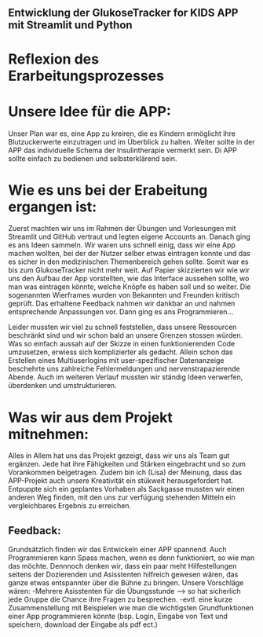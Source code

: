 ## Entwicklung der GlukoseTracker for KIDS APP mit Streamlit und Python
# Reflexion des Erarbeitungsprozesses

# Unsere Idee für die APP:
Unser Plan war es, eine App zu kreiren, die es Kindern ermöglicht ihre Blutzuckerwerte einzutragen und im Überblick zu halten. Weiter sollte in der APP das individuelle Schema der Insulintherapie vermerkt sein. Di APP sollte einfach zu bedienen und selbsterklärend sein.

# Wie es uns bei der Erabeitung ergangen ist:
Zuerst machten wir uns im Rahmen der Übungen und Vorlesungen mit Streamlit und GitHub vertraut und legten eigene Accounts an. Danach ging es ans Ideen sammeln. Wir waren uns schnell einig, dass wir eine App machen wollten, bei der der Nutzer selber etwas eintragen konnte und das es sicher in den medizinischen Themenbereich gehen sollte. Somit war es bis zum GlukoseTracker nicht mehr weit. Auf Papier skizzierten wir wie wir uns den Aufbau der App vorstellten, wie das Interface aussehen sollte, wo man was eintragen könnte, welche Knöpfe es haben soll und so weiter. Die sogenannten Wierframes wurden von Bekannten und Freunden kritisch geprüft. Das erhaltene Feedback nahmen wir dankbar an und nahmen entsprechende Anpassungen vor. Dann ging es ans Programmieren... 

Leider mussten wir viel zu schnell feststellen, dass unsere Ressourcen beschränkt sind und wir schon bald an unsere Grenzen stossen würden. Was so einfach aussah auf der Skizze in einen funktionierenden Code umzusetzen, erwiess sich komplizierter als gedacht. Allein schon das Erstellen eines Multiuserlogins mit user-spezifischer Datenanzeige beschehrte uns zahlreiche Fehlermeldungen und nervenstrapazierende Abende. Auch im weiteren Verlauf mussten wir ständig Ideen verwerfen, überdenken und umstrukturieren. 

# Was wir aus dem Projekt mitnehmen:
Alles in Allem hat uns das Projekt gezeigt, dass wir uns als Team gut ergänzen. Jede hat ihre Fähigkeiten und Stärken eingebracht und so zum Vorankommen beigetragen. Zudem bin ich (Lisa) der Meinung, dass das APP-Projekt auch unsere Kreativität ein stükweit herausgefordert hat. Entpuppte sich ein geplantes Vorhaben als Sackgasse mussten wir einen anderen Weg finden, mit den uns zur verfügung stehenden Mitteln ein vergleichbares Ergebnis zu erreichen.

## Feedback:
Grundsätzlich finden wir das Entwickeln einer APP spannend. Auch Programmieren kann Spass machen, wenn es denn funktioniert, so wie man das möchte. Dennnoch denken wir, dass ein paar meht Hilfestellungen seitens der Dozierenden und Asisstenten hilfreich gewesen wären, das ganze etwas entspannter über die Bühne zu bringen. Unsere Vorschläge wären:
    -Mehrere Asisstenten für die Übungsstunde --> so hat sicherlich jede Gruppe die Chance ihre Fragen zu besprechen.
    -evtl. eine kurze Zusammenstellung mit Beispielen wie man die wichtigsten Grundfunktionen einer App programmieren könnte (bsp. Login, Eingabe von Text und speichern, download der Eingabe als pdf ect.)